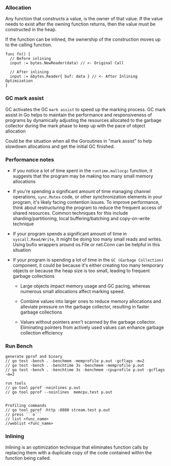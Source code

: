 ### Allocation

Any function that constructs a value, is the owner of that value.
If the value needs to exist after the owning function
returns, then the value must be constructed in the heap.

If the function can be inlined, the ownership of the construction moves up to the calling function.

```
func fn() {
  // Before inlining
  input := bytes.NewReader(data) // <- Original Call
   
  // After inlining
  input := &bytes.Reader{ buf: data } // <- After Inlining Optimization
}
```

### GC mark assist

GC activates the GC ```mark assist``` to speed up the marking process.
GC mark assist in Go helps to maintain the performance and responsiveness of programs by dynamically adjusting the
resources allocated to the garbage collector during the mark phase to keep up with the pace of object allocation

Could be the situation when all the Goroutines in "mark assist" to help slowdown allocations and get the initial GC
finished.

### Performance notes

- If you notice a lot of time spent in the ```runtime.mallocgc``` function, it suggests that the program may be making
  too
  many small memory allocations

- If you're spending a significant amount of time managing channel operations, ```sync.Mutex``` code, or other
  synchronization
  elements in your program, it's likely facing contention issues. To improve performance, think about restructuring the
  program to reduce the frequent access of shared resources. Common techniques for this include sharding/partitioning,
  local buffering/batching and copy-on-write technique

- If your program spends a significant amount of time in ```syscall.Read/Write```, it might be doing too many small
  reads and writes. Using bufio wrappers around os.File or net.Conn can be helpful in this situation

- If your program is spending a lot of time in the ```GC (Garbage Collection)``` component, it could be because it's
  either creating too many temporary objects or because the heap size is too small, leading to frequent garbage
  collections
    - Large objects impact memory usage and GC pacing, whereas numerous small allocations affect marking speed.

    - Combine values into larger ones to reduce memory allocations and alleviate pressure on the garbage collector,
      resulting in faster garbage collections

    - Values without pointers aren't scanned by the garbage collector. Eliminating pointers from actively used values
      can enhance garbage collection efficiency

### Run Bench

```
generate pprof and binary
// go test -bench . -benchmem -memprofile p.out -gcflags -m=2
// go test -bench . -benchtime 3s -benchmem -memprofile p.out
// go test -bench . -benchtime 3s -benchmem -cpuprofile p.out -gcflags -m=2

run tools
// go tool pprof -noinlines p.out
// go tool pprof --noinlines  memcpu.test p.out


Profiling commands
// go tool pprof -http :8080 stream.test p.out
// press ```o```
// list <func_name>
//weblist <func_name>

```

### Inlining

Inlining is an optimization technique that eliminates function calls by replacing
them with a duplicate copy of the code contained within the function being called.






